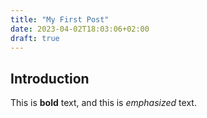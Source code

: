```yaml
---
title: "My First Post"
date: 2023-04-02T18:03:06+02:00
draft: true
---
```


## Introduction

This is **bold** text, and this is *emphasized* text.